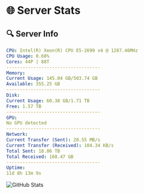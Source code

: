 # 🌐 Server Stats
## 🔍 Server Info
```yaml
CPU: Intel(R) Xeon(R) CPU E5-2699 v4 @ 1287.46MHz
CPU Usage: 0.60%
Cores: 44P | 88T
-----------------------------------
Memory:
Current Usage: 145.04 GB/503.74 GB
Available: 355.25 GB
-----------------------------------
Disk:
Current Usage: 60.38 GB/1.71 TB
Free: 1.57 TB
-----------------------------------
GPU:
No GPU detected
-----------------------------------
Network:
Current Transfer (Sent): 20.55 MB/s
Current Transfer (Received): 104.34 KB/s
Total Sent: 18.06 TB
Total Received: 168.47 GB
-----------------------------------
Uptime:
11d 8h 13m 9s
```
![GitHub Stats](https://img.shields.io/badge/Updated-2025-03-19_05:35:58-blue)